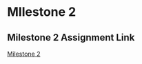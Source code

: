 MIlestone 2
===========================

## Milestone 2 Assignment Link
[Milestone 2](https://wou-cs46x-resources.netlify.app/cs461/milestones/m2) 


